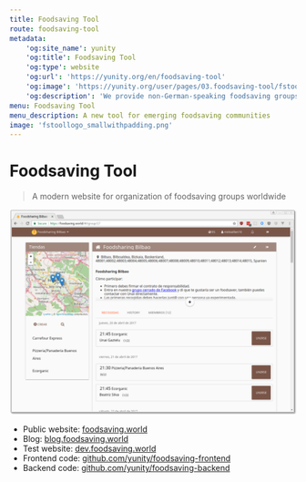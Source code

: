```yaml
---
title: Foodsaving Tool
route: foodsaving-tool
metadata:
    'og:site_name': yunity
    'og:title': Foodsaving Tool
    'og:type': website
    'og:url': 'https://yunity.org/en/foodsaving-tool'
    'og:image': 'https://yunity.org/user/pages/03.foodsaving-tool/fstoollogo_smallwithpadding.png'
    'og:description': 'We provide non-German-speaking foodsaving groups with a software to manage their store pick-ups'
menu: Foodsaving Tool
menu_description: A new tool for emerging foodsaving communities
image: 'fstoollogo_smallwithpadding.png'
---
```


# Foodsaving Tool

> A modern website for organization of foodsaving groups worldwide

![](fsworld.png)

* Public website: [foodsaving.world](https://foodsaving.world/?target=_blank)
* Blog: [blog.foodsaving.world](https://blog.foodsaving.world/?target=_blank)
* Test website:
[dev.foodsaving.world](https://dev.foodsaving.world/?target=_blank)
* Frontend code: [github.com/yunity/foodsaving-frontend](https://github.com/yunity/foodsaving-frontend?target=_blank)
* Backend code: [github.com/yunity/foodsaving-backend](https://github.com/yunity/foodsaving-backend?target=_blank)